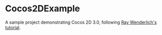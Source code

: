 Cocos2DExample
==============

A sample project demonstrating Cocos 2D 3.0, following [Ray Wenderlich's tutorial][1].

[1]: http://www.raywenderlich.com/61391/how-to-make-a-simple-iphone-game-with-cocos2d-3-0-tutorial
